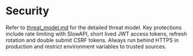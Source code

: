 # Security

Refer to [threat_model.md](threat_model.md) for the detailed threat model. Key protections include rate limiting with SlowAPI, short lived JWT access tokens, refresh rotation and double submit CSRF tokens. Always run behind HTTPS in production and restrict environment variables to trusted sources.
